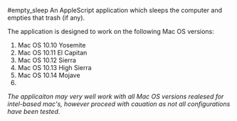  #empty_sleep
 An AppleScript application which sleeps the computer and empties that trash (if any).
 
 The application is designed to work on the following Mac OS versions:
 <ol>
 <li>Mac OS 10.10 Yosemite</li>
 <li>Mac OS 10.11 El Capitan</li>
 <li>Mac OS 10.12 Sierra</li>
 <li>Mac OS 10.13 High Sierra</li>
 <li>Mac OS 10.14 Mojave<li>
 </ol>
 
 *The applicaiton may very well work with all Mac OS versions realesed for intel-based mac's, however proceed with cauation as not all configurations have been tested.*
 
